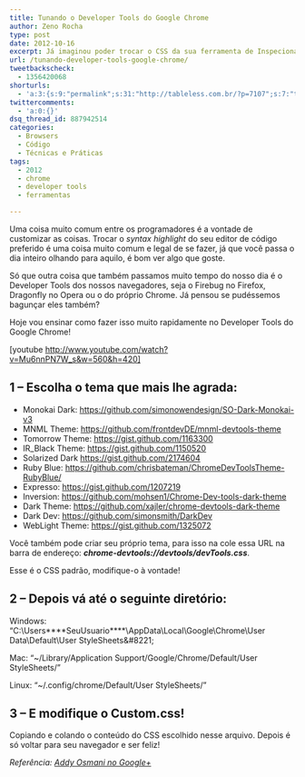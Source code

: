 ```yaml
---
title: Tunando o Developer Tools do Google Chrome
author: Zeno Rocha
type: post
date: 2012-10-16
excerpt: Já imaginou poder trocar o CSS da sua ferramenta de Inspecionar Elementos? Pois é, você pode!
url: /tunando-developer-tools-google-chrome/
tweetbackscheck:
  - 1356420068
shorturls:
  - 'a:3:{s:9:"permalink";s:31:"http://tableless.com.br/?p=7107";s:7:"tinyurl";s:26:"http://tinyurl.com/cdo3gd4";s:4:"isgd";s:19:"http://is.gd/DcwTze";}'
twittercomments:
  - 'a:0:{}'
dsq_thread_id: 887942514
categories:
  - Browsers
  - Código
  - Técnicas e Práticas
tags:
  - 2012
  - chrome
  - developer tools
  - ferramentas

---
```

Uma coisa muito comum entre os programadores é a vontade de customizar as coisas. Trocar o _syntax highlight_ do seu editor de código preferido é uma coisa muito comum e legal de se fazer, já que você passa o dia inteiro olhando para aquilo, é bom ver algo que goste.

Só que outra coisa que também passamos muito tempo do nosso dia é o Developer Tools dos nossos navegadores, seja o Firebug no Firefox, Dragonfly no Opera ou o do próprio Chrome. Já pensou se pudéssemos bagunçar eles também?

Hoje vou ensinar como fazer isso muito rapidamente no Developer Tools do Google Chrome!

[youtube http://www.youtube.com/watch?v=Mu6nnPN7W_s&w=560&h=420]

## 1 &#8211; Escolha o tema que mais lhe agrada:

  * Monokai Dark: <https://github.com/simonowendesign/SO-Dark-Monokai-v3>
  * MNML Theme: <https://github.com/frontdevDE/mnml-devtools-theme>
  * Tomorrow Theme: <https://gist.github.com/1163300>
  * IR_Black Theme: <https://gist.github.com/1150520>
  * Solarized Dark <https://gist.github.com/2174604>
  * Ruby Blue: <https://github.com/chrisbateman/ChromeDevToolsTheme-RubyBlue/>
  * Expresso: <https://gist.github.com/1207219>
  * Inversion: <https://github.com/mohsen1/Chrome-Dev-tools-dark-theme>
  * Dark Theme: <https://github.com/xajler/chrome-devtools-dark-theme>
  * Dark Dev: <https://github.com/simonsmith/DarkDev>
  * WebLight Theme: <https://gist.github.com/1325072>

Você também pode criar seu próprio tema, para isso na cole essa URL na barra de endereço: _**chrome-devtools://devtools/devTools.css**_.

Esse é o CSS padrão, modifique-o à vontade!

## 2 &#8211; Depois vá até o seguinte diretório:

Windows: &#8220;C:\Users\**\*\*SeuUsuario\*\***\AppData\Local\Google\Chrome\User Data\Default\User StyleSheets\&#8221;
  
Mac: &#8220;~/Library/Application Support/Google/Chrome/Default/User StyleSheets/&#8221;
  
Linux: &#8220;~/.config/chrome/Default/User StyleSheets/&#8221;

## 3 &#8211; E modifique o **Custom.css!**

Copiando e colando o conteúdo do CSS escolhido nesse arquivo. Depois é só voltar para seu navegador e ser feliz!

_Referência: [Addy Osmani no Google+][1]_

 [1]: https://plus.google.com/115133653231679625609/posts